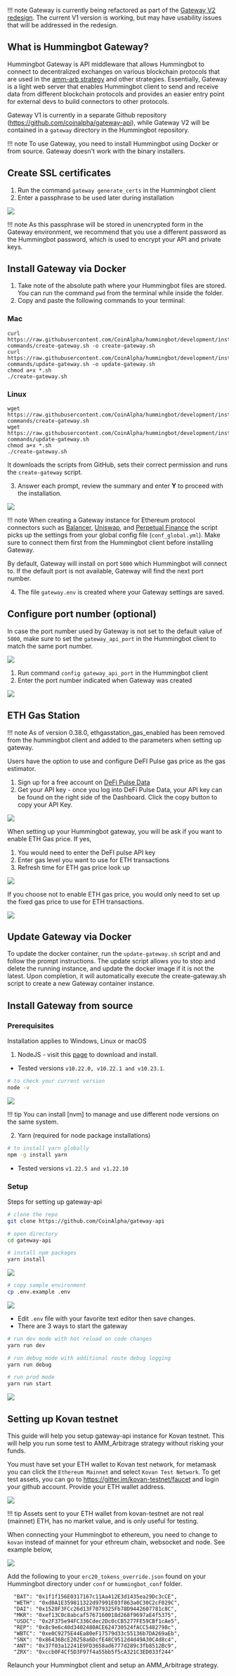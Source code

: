 !!! note
    Gateway is currently being refactored as part of the [Gateway V2 redesign](/developers/gateway). The current V1 version is working, but may have usability issues that will be addressed in the redesign.

## What is Hummingbot Gateway?

Hummingbot Gateway is API middleware that allows Hummingbot to connect to decentralized exchanges on various blockchain protocols that are used in the [amm-arb strategy](/strategies/amm-arbitrage/) and other strategies. Essentially, Gateway is a light web server that enables Hummingbot client to send and receive data from different blockchain protocols and provides an easier entry point for external devs to build connectors to other protocols.

Gateway V1 is currently in a separate Github repository (https://github.com/coinalpha/gateway-api), while Gateway V2 will be contained in a `gateway` directory in the Hummingbot repository.

!!! note
    To use Gateway, you need to install Hummingbot using Docker or from source. Gateway doesn't work with the binary installers.

## Create SSL certificates

1. Run the command `gateway generate_certs` in the Hummingbot client
2. Enter a passphrase to be used later during installation

![](/assets/img/generate_certs.gif)

!!! note
    As this passphrase will be stored in unencrypted form in the Gateway environment, we recommend that you use a different password as the Hummingbot password, which is used to encrypt your API and private keys.

## Install Gateway via Docker

1. Take note of the absolute path where your Hummingbot files are stored. You can run the command `pwd` from the terminal while inside the folder.
2. Copy and paste the following commands to your terminal:

### Mac

```Mac
curl https://raw.githubusercontent.com/CoinAlpha/hummingbot/development/installation/docker-commands/create-gateway.sh -o create-gateway.sh
curl https://raw.githubusercontent.com/CoinAlpha/hummingbot/development/installation/docker-commands/update-gateway.sh -o update-gateway.sh
chmod a+x *.sh
./create-gateway.sh
```

### Linux

```Linux
wget https://raw.githubusercontent.com/CoinAlpha/hummingbot/development/installation/docker-commands/create-gateway.sh
wget https://raw.githubusercontent.com/CoinAlpha/hummingbot/development/installation/docker-commands/update-gateway.sh
chmod a+x *.sh
./create-gateway.sh
```

It downloads the scripts from GitHub, sets their correct permission and runs the `create-gateway` script.

3. Answer each prompt, review the summary and enter **Y** to proceed with the installation.

![](/assets/img/gateway-2.gif)

!!! note
    When creating a Gateway instance for Ethereum protocol connectors such as [Balancer](/exchanges/balancer/), [Uniswap](/exchanges/uniswap/), and [Perpetual Finance](/exchanges/perp-fi/) the script picks up the settings from your global config file (`conf_global.yml`). Make sure to connect them first from the Hummingbot client before installing Gateway.

By default, Gateway will install on port `5000` which Hummingbot will connect to. If the default port is not available, Gateway will find the next port number.

4. The file `gateway.env` is created where your Gateway settings are saved.

## Configure port number (optional)

In case the port number used by Gateway is not set to the default value of `5000`, make sure to set the `gateway_api_port` in the Hummingbot client to match the same port number.

![](/assets/img/gateway-port-5001.png)

1. Run command `config gateway_api_port` in the Hummingbot client
2. Enter the port number indicated when Gateway was created

![](/assets/img/config-gateway-api-port.gif)

## ETH Gas Station

!!! note
    As of version 0.38.0, ethgasstation_gas_enabled has been removed from the hummingbot client and added to the parameters when setting up gateway.

Users have the option to use and configure DeFI Pulse gas price as the gas estimator.

1. Sign up for a free account on [DeFi Pulse Data](https://data.defipulse.com)
2. Get your API key - once you log into DeFi Pulse Data, your API key can be found on the right side of the Dashboard. Click the copy button to copy your API Key.

![](/assets/img/defipulse-2.png)

When setting up your Hummingbot gateway, you will be ask if you want to enable ETH Gas price. If yes,

1. You would need to enter the DeFI pulse API key
2. Enter gas level you want to use for ETH transactions
3. Refresh time for ETH gas price look up

![](/assets/img/ethgas-yes.png)

If you choose not to enable ETH gas price, you would only need to set up the fixed gas price to use for ETH transactions.

![](/assets/img/ethgas-no.png)

## Update Gateway via Docker

To update the docker container, run the `update-gateway.sh` script and and follow the prompt instructions. The update script allows you to stop and delete the running instance, and update the docker image if it is not the latest. Upon completion, it will automatically execute the create-gateway.sh script to create a new Gateway container instance.

## Install Gateway from source

### Prerequisites

Installation applies to Windows, Linux or macOS

1. NodeJS - visit this [page](https://docs.npmjs.com/downloading-and-installing-node-js-and-npm/) to download and install.

- Tested versions `v10.22.0, v10.22.1 and v10.23.1`.

```bash
# to check your current version
node -v
```

![](/assets/img/gw_version.gif)

!!! tip
    You can install [nvm] to manage and use different node versions on the same system.

2. Yarn (required for node package installations)

```bash
# to install yarn globally
npm -g install yarn
```

- Tested versions `v1.22.5 and v1.22.10`

### Setup

Steps for setting up gateway-api

```bash
# clone the repo
git clone https://github.com/CoinAlpha/gateway-api
```

```bash
# open directory
cd gateway-api
```

```bash
# install npm packages
yarn install
```

![](/assets/img/gw_yarn.gif)

```bash
# copy sample environment
cp .env.example .env
```

![](/assets/img/gw_env.gif)

- Edit `.env` file with your favorite text editor then save changes.
- There are 3 ways to start the gateway

```bash
# run dev mode with hot reload on code changes
yarn run dev
```

```bash
# run debug mode with additional route debug logging
yarn run debug
```

```bash
# run prod mode
yarn run start
```

![](/assets/img/gw_starting.gif)

## Setting up Kovan testnet

This guide will help you setup gateway-api instance for Kovan testnet. This will help you run some test to AMM_Arbitrage strategy without risking your funds.

You must have set your ETH wallet to Kovan test network, for metamask you can click the `Ethereum Mainnet` and select `Kovan Test Network`. To get test assets, you can go to https://gitter.im/kovan-testnet/faucet and login your github account. Provide your ETH wallet address.

![](/assets/img/kovan-metamask.PNG)

!!! tip
    Assets sent to your ETH wallet from kovan-testnet are not real (mainnet) ETH, has no market value, and is only useful for testing.

When connecting your Hummingbot to ethereum, you need to change to `kovan` instead of mainnet for your ethreum chain, websocket and node. See example below,

![](/assets/img/gateway-kovan.jpg)

Add the following to your `erc20_tokens_override.json` found on your Hummingbot directory under `conf` or `hummingbot_conf` folder.

```
  "BAT": "0x1f1f156E0317167c11Aa412E3d1435ea29Dc3cCE",
  "WETH": "0xd0A1E359811322d97991E03f863a0C30C2cF029C",
  "DAI": "0x1528F3FCc26d13F7079325Fb78D9442607781c8C",
  "MKR": "0xef13C0c8abcaf5767160018d268f9697aE4f5375",
  "USDC": "0x2F375e94FC336Cdec2Dc0cCB5277FE59CBf1cAe5",
  "REP": "0x8c9e6c40d3402480ACE624730524fACC5482798c",
  "WBTC": "0xe0C9275E44Ea80eF17579d33c55136b7DA269aEb",
  "SNX": "0x86436BcE20258a6DcfE48C9512d4d49A30C4d8c4",
  "ANT": "0x37f03a12241E9FD3658ad6777d289c3fb8512Bc9",
  "ZRX": "0xccb0F4Cf5D3F97f4a55bb5f5cA321C3ED033f244"
```

Relaunch your Hummingbot client and setup an AMM_Arbitrage strategy.